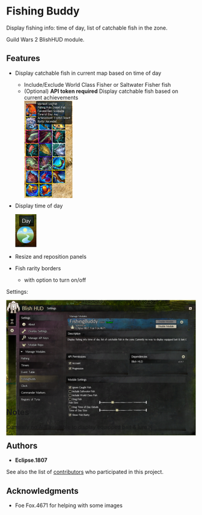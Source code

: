 # Fishing Buddy

Display fishing info: time of day, list of catchable fish in the zone. 

Guild Wars 2 BlishHUD module.

## Features
  * Display catchable fish in current map based on time of day 
    * Include/Exclude World Class Fisher or Saltwater Fisher fish
    * (Optional) **API token required** Display catchable fish based on
        current achievements <div style="width:128px; height:256px">
        ![Fish](/screenshots/FishPanelScreenshot.png?raw=true "Panels w/ mouseover details of uncaught fish")
        </div>
  * Display time of day
    
    ![TimeOfDay](/screenshots/TimeOfDayScreenshot.png?raw=true "Images to display time of day")
  
  * Resize and reposition panels
  * Fish rarity borders
    * with option to turn on/off

Settings:<div style="width:512; height:256px">
![Settings](/screenshots/SettingsScreenshot.png?raw=true "Settings")
</div>

## Notes

Currently no API available to display equipped bait & lure :(

## Authors

  - **Eclipse.1807**

See also the list of
[contributors](https://github.com/EclipseTech/FishingBuddy/contributors)
who participated in this project.

## Acknowledgments

  - Foe Fox.4671 for helping with some images
